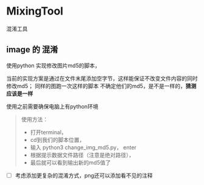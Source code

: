 # MixingTool
混淆工具

## image 的 混淆
使用python 实现修改图片md5的脚本，

当前的实现方案是通过在文件末尾添加空字节，这样能保证不改变文件内容的同时修改md5；
同样的图跑一次这样的脚本 不确定他们的md5，是不是一样的，**猜测应该是一样**

使用之前需要确保电脑上有python环境

> 使用方法： 
> - 打开terminal，
> -  cd到我们的脚本位置，
> - 输入 python3 change_img_md5.py， enter 
> - 根据提示数据文件路径（注意是绝对路径），
> - 最后就可以看到输出新的md5值了

- [ ] 考虑添加更复杂的混淆方式，png还可以添加看不见的注释
